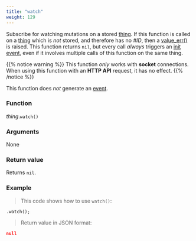 ```yaml
---
title: "watch"
weight: 129
---
```


Subscribe for watching mutations on a stored [thing](..). If this function is called on a [thing](..) which is *not* stored, and therefore has no *#ID*, then a [value_err()](../../../errors/value_err) is raised.
This function returns `nil`, but every call *always* triggers an [init event](../../../watching/on-init), even if it involves multiple calls of this function on the same thing.

{{% notice warning %}}
This function *only* works with **socket** connections. When using this function with
an **HTTP API** request, it has no effect.
{{% /notice %}}

This function does *not* generate an [event](../../../overview/events).

### Function

*thing*.`watch()`

### Arguments

None

### Return value

Returns `nil`.

### Example

> This code shows how to use `watch()`:

```thingsdb,json_response
.watch();
```

> Return value in JSON format:

```json
null
```
